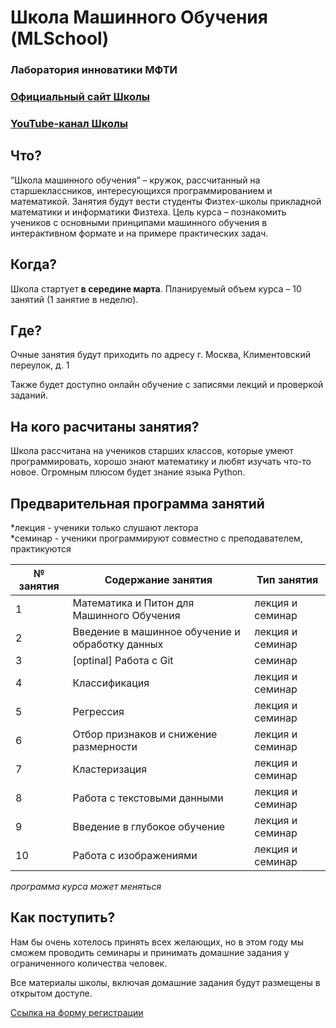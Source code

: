 # Школа Машинного Обучения (MLSchool)
### Лаборатория инноватики МФТИ

### [Официальный сайт Школы](https://miptmlschool.github.io/)

### [YouTube-канал Школы]()

## Что?

“Школа машинного обучения” – кружок, рассчитанный на старшеклассников, интересующихся программированием и математикой. Занятия будут вести студенты Физтех-школы прикладной математики и информатики Физтеха. Цель курса – познакомить учеников с основными принципами машинного обучения в интерактивном формате и на примере практических задач.

## Когда?

Школа стартует **в середине марта**. Планируемый объем курса – 10 занятий (1 занятие в неделю).

## Где?

Очные занятия будут приходить по адресу г. Москва, Климентовский переулок, д. 1  

Также будет доступно онлайн обучение с записями лекций и проверкой заданий.

## На кого расчитаны занятия?

Школа рассчитана на учеников старших классов, которые умеют программировать, хорошо знают математику и любят изучать что-то новое. Огромным плюсом будет знание языка Python.

## Предварительная программа занятий

*лекция - ученики только слушают лектора  
*семинар - ученики программируют совместно с преподавателем, практикуются

|№ занятия|Содержание занятия|Тип занятия|
|---------|------------------|-----------|
|1| Математика и Питон для Машинного Обучения | лекция и семинар |
|2| Введение в машинное обучение и обработку данных | лекция и семинар |  
|3| [optinal] Работа с Git | семинар |
|4| Классификация | лекция и семинар |
|5| Регрессия | лекция и семинар |
|6| Отбор признаков и снижение размерности | лекция и семинар |
|7| Кластеризация |  лекция и семинар |
|8| Работа с текстовыми данными | лекция и семинар |
|9| Введение в глубокое обучение | лекция и семинар |
|10| Работа с изображениями | лекция и семинар |

*программа курса может меняться*

## Как поступить?

Нам бы очень хотелось принять всех желающих, но в этом году мы сможем проводить семинары и принимать домашние задания у ограниченного количества человек.

Все материалы школы, включая домашние задания будут размещены в открытом доступе.

[Cсылка на форму регистрации](https://docs.google.com/forms/d/e/1FAIpQLSd4CL0YunK9sY0fnHD1hBaf4Djy9o6lWL6klC72Fu16mz64OQ/viewform)

